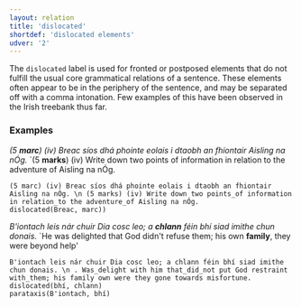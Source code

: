 ```yaml
---
layout: relation
title: 'dislocated'
shortdef: 'dislocated elements'
udver: '2'
---
```


The `dislocated` label is used for fronted or postposed elements that do not fulfill the usual core grammatical relations of a sentence. These elements often appear to be in the periphery of the sentence, and may be separated off with a comma intonation. Few examples of this have been observed in the Irish treebank thus far.

### Examples

_(5 <b>marc</b>) (iv) Breac síos dhá phointe eolais i dtaobh an fhiontair Aisling na nÓg._ `(5 <b>marks</b>) (iv) Write down two points of information in relation to the adventure of Aisling na nÓg.

~~~ sdparse
(5 marc) (iv) Breac síos dhá phointe eolais i dtaobh an fhiontair Aisling na nÓg. \n (5 marks) (iv) Write down two points_of information in relation_to the adventure_of Aisling na nÓg.
dislocated(Breac, marc))
~~~

_B'iontach leis nár chuir Dia cosc leo; a <b>chlann</b> féin bhí siad imithe chun donais._ `He was delighted that God didn't refuse them; his own <b>family</b>, they were beyond help'

~~~ sdparse
B'iontach leis nár chuir Dia cosc leo; a chlann féin bhí siad imithe chun donais. \n . Was_delight with him that_did_not put God restraint with_them; his family own were they gone towards misfortune.
dislocated(bhí, chlann)
parataxis(B'iontach, bhí)
~~~
<!-- Interlanguage links updated Po 6. listopadu 2023, 21:42:52 CET -->
